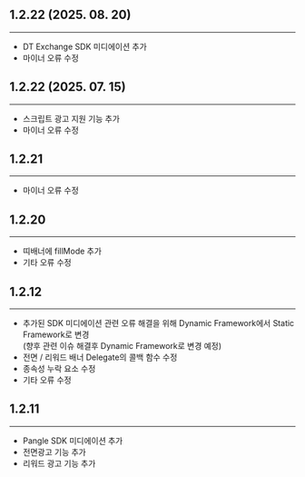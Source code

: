 

## 1.2.22 (2025. 08. 20)
---
- DT Exchange SDK 미디에이션 추가
- 마이너 오류 수정
  

## 1.2.22 (2025. 07. 15)
---
- 스크립트 광고 지원 기능 추가
- 마이너 오류 수정


## 1.2.21
---
- 마이너 오류 수정


## 1.2.20
---
- 띠배너에 fillMode 추가 
- 기타 오류 수정


## 1.2.12
---
- 추가된 SDK 미디에이션 관련 오류 해결을 위해 Dynamic Framework에서 Static Framework로 변경  
 (향후 관련 이슈 해결후 Dynamic Framework로 변경 예정)
- 전면 / 리워드 배너 Delegate의 콜백 함수 수정
- 종속성 누락 요소 수정
- 기타 오류 수정


## 1.2.11
---
- Pangle SDK 미디에이션 추가
- 전면광고 기능 추가
- 리워드 광고 기능 추가